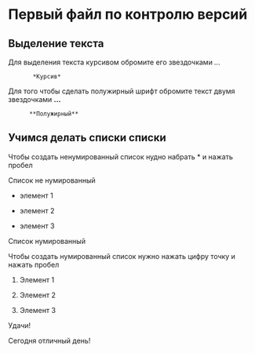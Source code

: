 # Первый файл по контролю версий #


## Выделение текста ##


Для выделения текста курсивом обромите его звездочками *...*

           *Курсив*

Для того чтобы сделать полужирный шрифт обромите текст двумя звездочками **...**

          **Полужирный**

## Учимся делать списки  списки ##

Чтобы создать ненумированный список нудно набрать * и нажать пробел


Список не нумированный

* элемент 1

* элемент 2

* элемент 3


Список нумированный

Чтобы создать нумированный список нужно нажать цифру точку и нажать пробел

1. Элемент 1

2. Элемент 2

3. Элемент 3

Удачи!

Сегодня отличный день!
